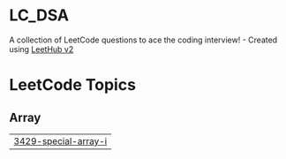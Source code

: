 # LC_DSA
A collection of LeetCode questions to ace the coding interview! - Created using [LeetHub v2](https://github.com/arunbhardwaj/LeetHub-2.0)

<!---LeetCode Topics Start-->
# LeetCode Topics
## Array
|  |
| ------- |
| [3429-special-array-i](https://github.com/Aditys018/LC_DSA/tree/master/3429-special-array-i) |
<!---LeetCode Topics End-->
